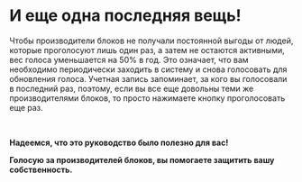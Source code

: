 И еще одна **последняя вещь!**
===

Чтобы производители блоков не получали постоянной выгоды от людей, которые проголосуют лишь один раз, а затем не остаются активными, вес голоса уменьшается на 50% в год. Это означает, что вам необходимо периодически заходить в систему и снова голосовать для обновления голоса. Учетная запись запоминает, за кого вы голосовали в последний раз, поэтому, если вы все еще довольны теми же производителями блоков, то просто нажимаете кнопку проголосовать еще раз.

<br>

**Надеемся, что это руководство было полезно для вас!**

**Голосую за производителей блоков, вы помогаете защитить вашу собственность.**
